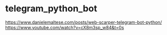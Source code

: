 # telegram_python_bot


https://www.danielemaltese.com/posts/web-scarper-telegram-bot-python/
https://www.youtube.com/watch?v=cX8m3sp_w84&t=0s
